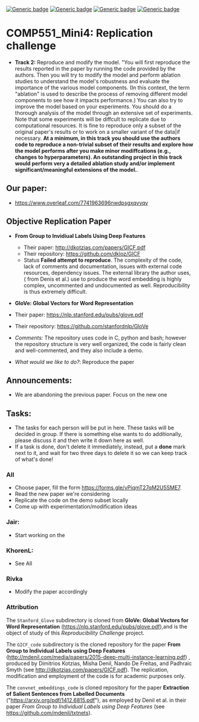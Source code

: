 [![Generic badge](https://img.shields.io/badge/Mini_project_4-blue.svg)](https://shields.io/)
[![Generic badge](https://img.shields.io/badge/Contributors-3-<COLOR>.svg)](https://shields.io/)
[![Generic badge](https://img.shields.io/badge/COMP551-Applied_Machine_Learning-red.svg)](https://shields.io/)
[![Generic badge](https://img.shields.io/badge/Neat_level-OVER_9000-green.svg)](https://shields.io/)

# COMP551_Mini4: Replication challenge 

- **Track 2:** Reproduce and modify the model. 
"You will first reproduce the results reported in the paper by running the code provided by the authors. Then you will try to modify the model and perform ablation studies to understand the model's robustness and evaluate the importance of the various model components. (In this context, the term "ablation" is used to describe the process of removing different model components to see how it impacts performance.) You can also try to improve the model based on your experiments. You should do a thorough analysis of the model through an
extensive set of experiments. Note that some experiments will be diffcult to replicate due to computational resources. It is fine to reproduce only a subset of the original paper's results or to work on a smaller variant of the data|if necessary. **At a minimum, in this track you should use the authors code to reproduce a non-trivial subset of their results and explore how the model performs after you make minor modiffcations (e.g., changes to hyperparameters). An outstanding project in this track would perform very a detailed ablation study and/or implement significant/meaningful extensions of the model.**. 

## Our paper: 
- https://www.overleaf.com/7741963696nwdpsgxqvvqy

## Objective Replication Paper 

 - **From Group to Invidiual Labels Using Deep Features**
    - Their paper: http://dkotzias.com/papers/GICF.pdf 
    - Their repository: https://github.com/dkloz/GICF 
    - Status **Failed attempt to reproduce**. The complexity of the code, lack of comments and documentation, issues with external code resources, dependency issues. The external library the author uses, ( from Denis et al.) use to produce the word embedding is highly complex, uncommented and undocumented as well. Reproducibility is thus extremely difficult. 
    
 - **GloVe: Global Vectors for Word Representation**
  - Their paper: https://nlp.stanford.edu/pubs/glove.pdf 
  - Their repository: https://github.com/stanfordnlp/GloVe
  - *Comments:* The repository uses code in C, python and bash; however the repository structure is very well organized, the code is fairly clean and well-commented, and they also include a demo.  
  - *What would we like to do?*: Reproduce the paper
 

## Announcements: 
- We are abandoning the previous paper. Focus on the new one 
 
## Tasks: 
- The tasks for each person will be put in here. These tasks will be decided in group. 
If there is something else wants to do additionally, please discuss it and then write it down here as well. 
- If a task is done, don't delete it immediately, instead, put a **done** mark next to it, and wait for two three days to delete it so we can keep track of what's done! 

### All 
- Choose paper, fill the form https://forms.gle/vPiqmT27qM2U5SME7. 
- Read the new paper we're considering 
- Replicate the code on the demo subset locally 
- Come up with experimentation/modification ideas 

### Jair: 
- Start working on the 

### KhorenL:  
- See All 

### Rivka 
- Modify the paper accordingly

### Attribution 

The `Stanford_Glove` subdirectory is cloned from **GloVe: Global Vectors for Word Representation** (https://nlp.stanford.edu/pubs/glove.pdf),and is the object of study of this *Reproducibility Challenge* project.  

The `GICF_code` subdirectory is the cloned repository for the paper **From Group to Individual Labels using Deep Features** (http://mdenil.com/media/papers/2015-deep-multi-instance-learning.pdf) , produced by Dimitrios Kotzias, Misha Denil, Nando De Freitas, and Padhraic Smyth (see http://dkotzias.com/papers/GICF.pdf). The replication, modification and employment of the code is for academic purposes only.  

The `convnet_embeddings_code` is cloned repository for the paper **Extraction of Salient Sentences from Labelled Documents** ("https://arxiv.org/pdf/1412.6815.pdf"), as employed by Denil et al. in their paper *From Group to Individual Labels using Deep Features* (see https://github.com/mdenil/txtnets). 


